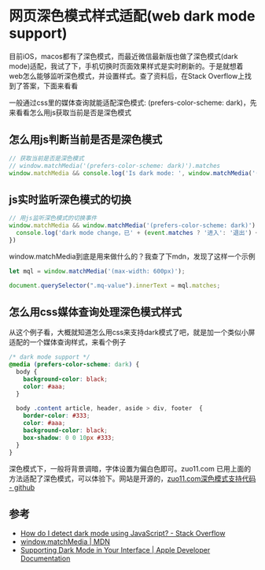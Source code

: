 # 网页深色模式样式适配(web dark mode support)
目前iOS，macos都有了深色模式，而最近微信最新版也做了深色模式(dark mode)适配，我试了下，手机切换时页面效果样式是实时刷新的。于是就想着web怎么能够监听深色模式，并设置样式。查了资料后，在Stack Overflow上找到了答案，下面来看看

一般通过css里的媒体查询就能适配深色模式: (prefers-color-scheme: dark)，先来看看怎么用js获取当前是否是深色模式

## 怎么用js判断当前是否是深色模式
```js
// 获取当前是否是深色模式
// window.matchMedia('(prefers-color-scheme: dark)').matches
window.matchMedia && console.log('Is dark mode: ', window.matchMedia('(prefers-color-scheme: dark)').matches)
```

## js实时监听深色模式的切换
```js
// 用js监听深色模式的切换事件
window.matchMedia && window.matchMedia('(prefers-color-scheme: dark)').addEventListener('change', (event) => {
  console.log('dark mode change，已' + (event.matches ? '进入': '退出') + 'dark mode')
})
```

window.matchMedia到底是用来做什么的？我查了下mdn，发现了这样一个示例

```js
let mql = window.matchMedia('(max-width: 600px)');

document.querySelector(".mq-value").innerText = mql.matches;
```
## 怎么用css媒体查询处理深色模式样式
从这个例子看，大概就知道怎么用css来支持dark模式了吧，就是加一个类似小屏适配的一个媒体查询样式，来看个例子
```css
/* dark mode support */
@media (prefers-color-scheme: dark) {
  body {
    background-color: black;
    color: #aaa;
  }
  
  body .content article, header, aside > div, footer  {
    border-color: #333;
    color: #aaa;
    background-color: black;
    box-shadow: 0 0 10px #333;
  }
}
```
深色模式下，一般将背景调暗，字体设置为偏白色即可。zuo11.com 已用上面的方法适配了深色模式，可以体验下。网站是开源的，[zuo11.com深色模式支持代码 - github](https://github.com/zuoxiaobai/zuo11.com/blob/master/src/global.css)

## 参考
- [How do I detect dark mode using JavaScript? - Stack Overflow](https://stackoverflow.com/questions/56393880/how-do-i-detect-dark-mode-using-javascript)
- [window.matchMedia | MDN](https://developer.mozilla.org/en-US/docs/Web/API/Window/matchMedia)
- [Supporting Dark Mode in Your Interface | Apple Developer Documentation](https://developer.apple.com/documentation/xcode/supporting_dark_mode_in_your_interface)
